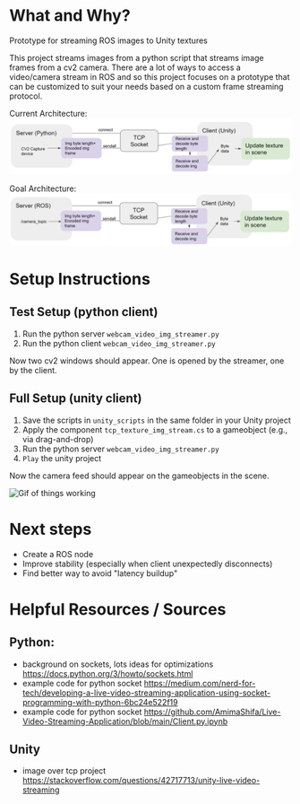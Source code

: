 # What and Why?
Prototype for streaming ROS images to Unity textures

This project streams images from a python script that streams image frames from a cv2 camera. There are a lot of ways to access a video/camera stream in ROS and so this project focuses on a prototype that can be customized to suit your needs based on a custom frame streaming protocol.

Current Architecture:
![python to unity over tcp diagram](readme_assets/diagram-rosless.png)

Goal Architecture:
![ros to unity over tcp diagram](readme_assets/diagram-ros.png)

# Setup Instructions

## Test Setup (python client)

1. Run the python server `webcam_video_img_streamer.py`
2. Run the python client `webcam_video_img_streamer.py`

Now two cv2 windows should appear. One is opened by the streamer, one by the client.

## Full Setup (unity client)

1. Save the scripts in `unity_scripts` in the same folder in your Unity project
2. Apply the component `tcp_texture_img_stream.cs` to a gameobject (e.g., via drag-and-drop)
3. Run the python server `webcam_video_img_streamer.py`
4. `Play` the unity project

Now the camera feed should appear on the gameobjects in the scene.

![Gif of things working](readme_assets/python_tcp_img_unity.gif)

# Next steps
* Create a ROS node
* Improve stability (especially when client unexpectedly disconnects)
* Find better way to avoid "latency buildup"

# Helpful Resources / Sources

## Python:
* background on sockets, lots ideas for optimizations https://docs.python.org/3/howto/sockets.html
* example code for python socket https://medium.com/nerd-for-tech/developing-a-live-video-streaming-application-using-socket-programming-with-python-6bc24e522f19 
* example code for python socket https://github.com/AmimaShifa/Live-Video-Streaming-Application/blob/main/Client.py.ipynb

## Unity
* image over tcp project https://stackoverflow.com/questions/42717713/unity-live-video-streaming


